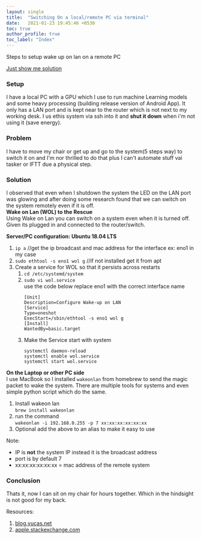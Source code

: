```yaml
---
layout: single
title:  "Switching On a local/remote PC via terminal"
date:   2021-01-23 19:45:46 +0530
toc: true
author_profile: true
toc_label: "Index"
---
```

Steps to setup wake up on lan on a remote PC 

[Just show me solution](#solution)

### Setup
I have a local PC with a GPU which I use to run machine Learning models and some heavy processing (building release version of Android App). It only has a LAN port and is kept near to the router which is not next to my working desk. I us ethis system via ssh into it and **shut it down** when i'm not using it (save energy).
### Problem
I have to move my chair or get up and go to the system(5 steps way) to switch it on and I'm nor thrilled to do that plus I can't automate stuff vai tasker or IFTT due a physical step.  
### Solution
I observed that even when I shutdown the system the LED on the LAN port was glowing and after doing some research found that we can switch on the system remotely even if it is off.  
**Wake on Lan (WOL) to the Rescue**  
Using Wake on Lan you can switch on a system even when it is turned off. Given its plugged in and connected to the router/switch.

**Server/PC configuration: Ubuntu 18.04 LTS**
1. ```ip a``` //get the ip broadcast and mac address for the interface ex: eno1 in my case
2. ```sudo ethtool -s eno1 wol g```   //if not installed get it from apt
3. Create a service for WOL so that it persists across restarts
    1. `cd /etc/systemd/system`
    2. `sudo vi wol.service`  
    use the code below replace eno1 with the correct interface name
        ```
        [Unit] 
        Description=Configure Wake-up on LAN
        [Service]
        Type=oneshot
        ExecStart=/sbin/ethtool -s eno1 wol g 
        [Install]
        WantedBy=basic.target
        ```
    3. Make the Service start with system 
        ```
        systemctl daemon-reload
        systemctl enable wol.service
        systemctl start wol.service
        ```

**On the Laptop or other PC side**  
I use MacBook so I installed `wakeonlan` from homebrew to send the magic packet to wake the system. There are multiple tools for systems and even simple python script which do the same.

1. Install wakeon lan  
 ```brew install wakeonlan```
2. run the command  
```wakeonlan -i 192.168.0.255 -p 7 xx:xx:xx:xx:xx:xx```
3. Optional add the above to an alias to make it easy to use

Note: 
- IP is **not** the system IP instead it is the broadcast address
- port is by default 7
- xx:xx:xx:xx:xx:xx = mac address of the remote system

### Conclusion
Thats it, now I can sit on my chair for hours together. Which in the hindsight is not good for my back.

Resources:
1. [blog.yucas.net](https://blog.yucas.net/2019/05/03/setting-up-wake-on-lan-on-ubuntu-server-18-04-lts/)
2. [apple.stackexchange.com](https://apple.stackexchange.com/questions/95246/wake-other-computers-from-mac-osx)